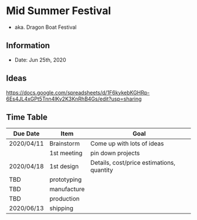 # Mid Summer Festival
- aka. Dragon Boat Festival

## Information
- Date: Jun 25th, 2020

## Ideas

https://docs.google.com/spreadsheets/d/1F6kykebKGHRp-6Es4JL4xGPt5Tnn4lKv2K3KnRhB4Gs/edit?usp=sharing

## Time Table

|Due Date|Item|Goal|
|---|---|---|
|2020/04/11|Brainstorm|Come up with lots of ideas|
||1st meeting|pin down projects|
|2020/04/18|1st design|Details, cost/price estimations, quantity|
|TBD|prototyping||
|TBD|manufacture||
|TBD|production||
|2020/06/13|shipping||

